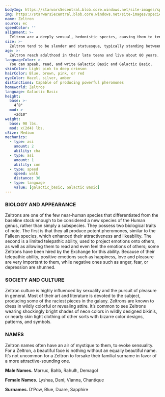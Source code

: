 ```yaml
---
bodyImg: https://starwars5ecentral.blob.core.windows.net/site-images/species/species_zeltron.png
img: https://starwars5ecentral.blob.core.windows.net/site-images/species/species_zeltron.png
name: Zeltron
source: ec
speedColor: ''
alignment: >-
  Zeltron are a deeply sensual, hedonistic species, causing them to tend toward chaotic balanced or dark side alignments, though there are exceptions.
size: >-
  Zeltron tend to be slender and statuesque, typically standing between 5 and 6 feet tall and rarely weighing more than 150 lbs. Regardless of your position in that range, your size is Medium.
age: >-
  Zeltron reach adulthood in their late teens and live about 80 years.
languageColor: >-
  You can speak, read, and write Galactic Basic and Galactic Basic. 
skinColor: Light pink to deep crimson
hairColor: Blue, brown, pink, or red
eyeColor: Hazel, silver, amber
distinctions: Capable of producing powerful pheromones
homeworld: Zeltros
language: Galactic Basic
height:
  base: >-
    4’8"
  mod: >-
    +2d10"
weight:
  base: 90 lbs.
  mod: x(2d4) lbs.
cSize: Medium
mechanics:
  - type: asi
    amount: 2
    ability: cha
  - type: asi
    amount: 1
    ability: con
  - type: speed
    speed: walk
    distance: 30
  - type: language
    value: [galactic_basic, Galactic Basic]
---
```

### BIOLOGY AND APPEARANCE
Zeltrons are one of the few near-human species that differentiated from the baseline stock enough to be considered a new species of the Human genus, rather than simply a subspecies. They possess two biological traits of note. The first is that they all produce potent pheromones, similar to the Falleen species, which enhanced their attractiveness and likeability. The second is a limited telepathic ability, used to project emotions onto others, as well as allowing them to read and even feel the emotions of others; some Zeltrons have been hired by the Exchange for this ability. Because of their telepathic ability, positive emotions such as happiness, love and pleasure are very important to them, while negative ones such as anger, fear, or depression are shunned.

### SOCIETY AND CULTURE
Zeltron culture is highly influenced by sexuality and the pursuit of pleasure in general. Most of their art and literature is devoted to the subject, producing some of the raciest pieces in the galaxy. Zeltrons are known to dress in wildly colorful or revealing attire. It’s common to see Zeltrons wearing shockingly bright shades of neon colors in wildly designed bikinis, or nearly skin tight clothing of other sorts with bizarre color designs, patterns, and symbols.

### NAMES
Zeltron names often have an air of mystique to them, to evoke sensuality. For a Zeltron, a beautiful face is nothing without an equally beautiful name. It’s not uncommon for a Zeltron to forsake their familial surname in favor of a more attractive-sounding one.

__Male Names.__ Marruc, Bahb, Rahulh, Demagol

__Female Names.__ Lyshaa, Dani, Vianna, Chantique

__Surnames.__ D’Pow, Blue, Duare, Sapphire



    